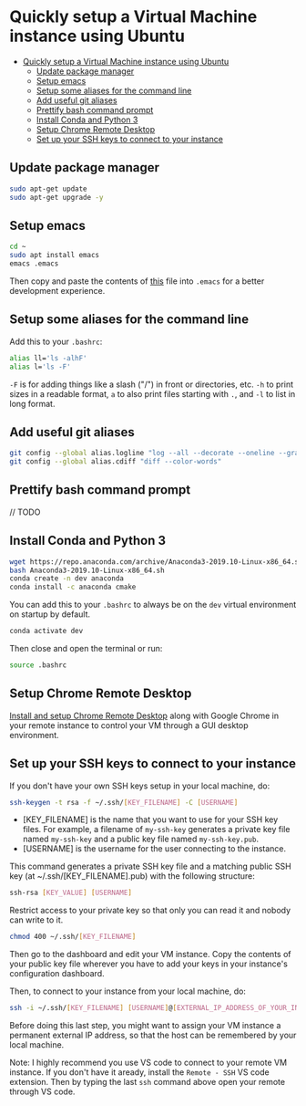 # Quickly setup a Virtual Machine instance using Ubuntu

- [Quickly setup a Virtual Machine instance using Ubuntu](#quickly-setup-a-virtual-machine-instance-using-ubuntu)
  - [Update package manager](#update-package-manager)
  - [Setup emacs](#setup-emacs)
  - [Setup some aliases for the command line](#setup-some-aliases-for-the-command-line)
  - [Add useful git aliases](#add-useful-git-aliases)
  - [Prettify bash command prompt](#prettify-bash-command-prompt)
  - [Install Conda and Python 3](#install-conda-and-python-3)
  - [Setup Chrome Remote Desktop](#setup-chrome-remote-desktop)
  - [Set up your SSH keys to connect to your instance](#set-up-your-ssh-keys-to-connect-to-your-instance)

## Update package manager

```bash
sudo apt-get update
sudo apt-get upgrade -y
```

## Setup emacs

```bash
cd ~
sudo apt install emacs
emacs .emacs
```

Then copy and paste the contents of [this](.emacs) file into `.emacs` for a better development experience.

## Setup some aliases for the command line

Add this to your `.bashrc`:

```bash
alias ll='ls -alhF'
alias l='ls -F'
```

`-F` is for adding things like a slash ("/") in front or directories, etc. `-h` to print sizes in a readable format, `a` to also print files starting with `.`, and `-l` to list in long format.

## Add useful git aliases

```bash
git config --global alias.logline "log --all --decorate --oneline --graph"
git config --global alias.cdiff "diff --color-words"
```

## Prettify bash command prompt

// TODO

## Install Conda and Python 3

```bash
wget https://repo.anaconda.com/archive/Anaconda3-2019.10-Linux-x86_64.sh
bash Anaconda3-2019.10-Linux-x86_64.sh
conda create -n dev anaconda
conda install -c anaconda cmake
```

You can add this to your `.bashrc` to always be on the `dev` virtual environment on startup by default.

```bash
conda activate dev
```

Then close and open the terminal or run:

```bash
source .bashrc
```

## Setup Chrome Remote Desktop

[Install and setup Chrome Remote Desktop](https://cloud.google.com/solutions/chrome-desktop-remote-on-compute-engine) along with Google Chrome in your remote instance to control your VM through a GUI desktop environment.

## Set up your SSH keys to connect to your instance

If you don't have your own SSH keys setup in your local machine, do:

```bash
ssh-keygen -t rsa -f ~/.ssh/[KEY_FILENAME] -C [USERNAME]
```

- [KEY_FILENAME] is the name that you want to use for your SSH key files. For example, a filename of `my-ssh-key` generates a private key file named `my-ssh-key` and a public key file named `my-ssh-key.pub`.
- [USERNAME] is the username for the user connecting to the instance.

This command generates a private SSH key file and a matching public SSH key (at ~/.ssh/[KEY_FILENAME].pub) with the following structure:

```bash
ssh-rsa [KEY_VALUE] [USERNAME]
```

Restrict access to your private key so that only you can read it and nobody can write to it.

```bash
chmod 400 ~/.ssh/[KEY_FILENAME]
```

Then go to the dashboard and edit your VM instance. Copy the contents of your public key file wherever you have to add your keys in your instance's configuration dashboard.

Then, to connect to your instance from your local machine, do:

```bash
ssh -i ~/.ssh/[KEY_FILENAME] [USERNAME]@[EXTERNAL_IP_ADDRESS_OF_YOUR_INSTANCE]
```

Before doing this last step, you might want to assign your VM instance a permanent external IP address, so that the host can be remembered by your local machine.

Note: I highly recommend you use VS code to connect to your remote VM instance. If you don't have it aready, install the `Remote - SSH` VS code extension. Then by typing the last `ssh` command above open your remote through VS code.
